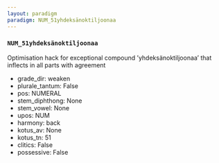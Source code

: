 ```yaml
---
layout: paradigm
paradigm: NUM_51yhdeksänoktiljoonaa
---
```

### ` NUM_51yhdeksänoktiljoonaa `

Optimisation hack for exceptional compound ’yhdeksänoktiljoonaa’ that inflects in all parts with agreement
* grade_dir: weaken
* plurale_tantum: False
* pos: NUMERAL
* stem_diphthong: None
* stem_vowel: None
* upos: NUM
* harmony: back
* kotus_av: None
* kotus_tn: 51
* clitics: False
* possessive: False
